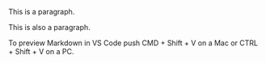 

This is a paragraph.

This is also a paragraph.

To preview Markdown in VS Code push CMD + Shift + V on a Mac or CTRL + Shift + V on a PC.